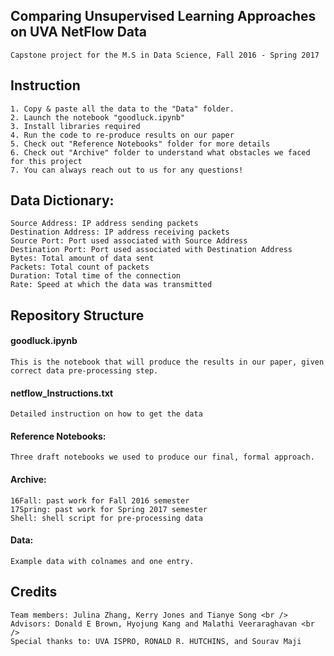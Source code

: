 ## Comparing Unsupervised Learning Approaches on UVA NetFlow Data
	Capstone project for the M.S in Data Science, Fall 2016 - Spring 2017
	
## Instruction
	1. Copy & paste all the data to the "Data" folder. 
	2. Launch the notebook "goodluck.ipynb"
	3. Install libraries required
	4. Run the code to re-produce results on our paper
	5. Check out "Reference Notebooks" folder for more details
	6. Check out "Archive" folder to understand what obstacles we faced for this project
	7. You can always reach out to us for any questions! 

## Data Dictionary:
	Source Address: IP address sending packets
	Destination Address: IP address receiving packets
	Source Port: Port used associated with Source Address
	Destination Port: Port used associated with Destination Address
	Bytes: Total amount of data sent
	Packets: Total count of packets
	Duration: Total time of the connection
	Rate: Speed at which the data was transmitted
	
## Repository Structure
#### goodluck.ipynb
	This is the notebook that will produce the results in our paper, given correct data pre-processing step.
#### netflow_Instructions.txt 
	Detailed instruction on how to get the data
#### Reference Notebooks: 
	Three draft notebooks we used to produce our final, formal approach.
	
#### Archive: 
	16Fall: past work for Fall 2016 semester
	17Spring: past work for Spring 2017 semester
	Shell: shell script for pre-processing data
	
#### Data:
	Example data with colnames and one entry.

## Credits
	Team members: Julina Zhang, Kerry Jones and Tianye Song <br />
	Advisors: Donald E Brown, Hyojung Kang and Malathi Veeraraghavan <br />
	Special thanks to: UVA ISPRO, RONALD R. HUTCHINS, and Sourav Maji

